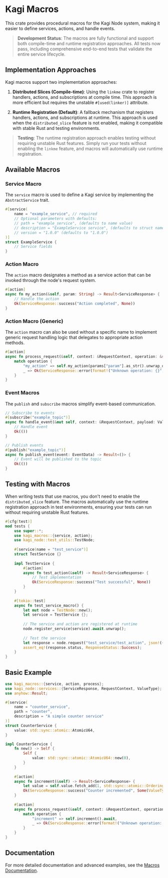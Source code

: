 # Kagi Macros

This crate provides procedural macros for the Kagi Node system, making it easier to define services, actions, and handle events.

> **Development Status**: The macros are fully functional and support both compile-time and runtime registration approaches. All tests now pass, including comprehensive end-to-end tests that validate the entire service lifecycle.

## Implementation Approaches

Kagi macros support two implementation approaches:

1. **Distributed Slices (Compile-time)**: Using the `linkme` crate to register handlers, actions, and subscriptions at compile time. This approach is more efficient but requires the unstable `#[used(linker)]` attribute.

2. **Runtime Registration (Default)**: A fallback mechanism that registers handlers, actions, and subscriptions at runtime. This approach is used when the `distributed_slice` feature is not enabled, making it compatible with stable Rust and testing environments.

> **Testing**: The runtime registration approach enables testing without requiring unstable Rust features. Simply run your tests without enabling the `linkme` feature, and macros will automatically use runtime registration.

## Available Macros

### Service Macro
The `service` macro is used to define a Kagi service by implementing the `AbstractService` trait.

```rust
#[service(
    name = "example_service", // required
    // Optional parameters with defaults:
    // path = "example_service", (defaults to name value)
    // description = "ExampleService service", (defaults to struct name + "service")
    // version = "1.0.0" (defaults to "1.0.0")
)]
struct ExampleService {
    // Service fields
}
```

### Action Macro
The `action` macro designates a method as a service action that can be invoked through the node's request system.

```rust
#[action]
async fn my_action(&self, param: String) -> Result<ServiceResponse> {
    // Handle the action
    Ok(ServiceResponse::success("Action completed", None))
}
```

### Action Macro (Generic)
The `action` macro can also be used without a specific name to implement generic request handling logic that delegates to appropriate action methods.

```rust
#[action]
async fn process_request(&self, context: &RequestContext, operation: &str, params: &ValueType) -> Result<ServiceResponse> {
    match operation {
        "my_action" => self.my_action(params["param"].as_str().unwrap_or_default().to_string()).await,
        _ => Ok(ServiceResponse::error(format!("Unknown operation: {}", operation), None)),
    }
}
```

### Event Macros
The `publish` and `subscribe` macros simplify event-based communication.

```rust
// Subscribe to events
#[subscribe("example_topic")]
async fn handle_event(&mut self, context: &RequestContext, payload: ValueType) -> Result<()> {
    // Handle event
    Ok(())
}

// Publish events
#[publish("example_topic")]
async fn publish_event(event: EventData) -> Result<()> {
    // Event will be published to the topic
    Ok(())
}
```

## Testing with Macros

When writing tests that use macros, you don't need to enable the `distributed_slice` feature. The macros automatically use the runtime registration approach in test environments, ensuring your tests can run without requiring unstable Rust features.

```rust
#[cfg(test)]
mod tests {
    use super::*;
    use kagi_macros::{service, action};
    use kagi_node::test_utils::TestNode;
    
    #[service(name = "test_service")]
    struct TestService {}
    
    impl TestService {
        #[action]
        async fn test_action(&self) -> Result<ServiceResponse> {
            // Test implementation
            Ok(ServiceResponse::success("Test successful", None))
        }
    }
    
    #[tokio::test]
    async fn test_service_macro() {
        let mut node = TestNode::new();
        let service = TestService {};
        
        // The service and action are registered at runtime
        node.register_service(service).await.unwrap();
        
        // Test the service
        let response = node.request("test_service/test_action", json!({})).await.unwrap();
        assert_eq!(response.status, ResponseStatus::Success);
    }
}
```

## Basic Example

```rust
use kagi_macros::{service, action, process};
use kagi_node::services::{ServiceResponse, RequestContext, ValueType};
use anyhow::Result;

#[service(
    name = "counter_service",
    path = "counter",
    description = "A simple counter service"
)]
struct CounterService {
    value: std::sync::atomic::AtomicU64,
}

impl CounterService {
    fn new() -> Self {
        Self {
            value: std::sync::atomic::AtomicU64::new(0),
        }
    }
    
    #[action]
    async fn increment(&self) -> Result<ServiceResponse> {
        let value = self.value.fetch_add(1, std::sync::atomic::Ordering::SeqCst);
        Ok(ServiceResponse::success("Counter incremented", Some(ValueType::Number((value + 1) as f64))))
    }
    
    #[action]
    async fn process_request(&self, context: &RequestContext, operation: &str, params: &ValueType) -> Result<ServiceResponse> {
        match operation {
            "increment" => self.increment().await,
            _ => Ok(ServiceResponse::error(format!("Unknown operation: {}", operation), None)),
        }
    }
}
```

## Documentation

For more detailed documentation and advanced examples, see the [Macros Documentation](../docs/development/macros.md).